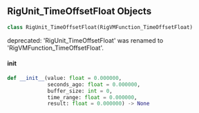 ## RigUnit_TimeOffsetFloat Objects

```python
class RigUnit_TimeOffsetFloat(RigVMFunction_TimeOffsetFloat)
```

deprecated: 'RigUnit_TimeOffsetFloat' was renamed to 'RigVMFunction_TimeOffsetFloat'.

<a id="unreal.RigUnit_TimeOffsetFloat.__init__"></a>

#### __init__

```python
def __init__(value: float = 0.000000,
             seconds_ago: float = 0.000000,
             buffer_size: int = 0,
             time_range: float = 0.000000,
             result: float = 0.000000) -> None
```

<a id="unreal.RigVMFunction_TimeOffsetVector"></a>